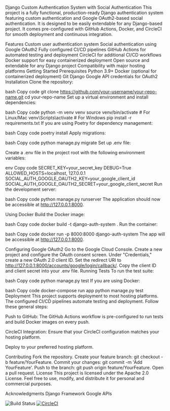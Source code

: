 Django Custom Authentication System with Social Authentication
This project is a fully functional, production-ready Django authentication system featuring custom authentication and Google OAuth2-based social authentication. It is designed to be easily extendable for any Django-based project. It comes pre-configured with GitHub Actions, Docker, and CircleCI for smooth deployment and continuous integration.

Features
Custom user authentication system
Social authentication using Google OAuth2
Fully configured CI/CD pipelines
GitHub Actions for automated testing and deployment
CircleCI for additional CI/CD workflows
Docker support for easy containerized deployment
Open source and extendable for any Django project
Compatibility with major hosting platforms
Getting Started
Prerequisites
Python 3.9+
Docker (optional for containerized deployment)
Git
Django
Google API credentials for OAuth2
Installation
Clone the repository:

bash
Copy code
git clone https://github.com/your-username/your-repo-name.git
cd your-repo-name
Set up a virtual environment and install dependencies:

bash
Copy code
python -m venv venv
source venv/bin/activate  # For Linux/Mac
venv\Scripts\activate     # For Windows
pip install -r requirements.txt
If you are using Poetry for dependency management:

bash
Copy code
poetry install
Apply migrations:

bash
Copy code
python manage.py migrate
Set up .env file:

Create a .env file in the project root with the following environment variables:

env
Copy code
SECRET_KEY=your_secret_key
DEBUG=True
ALLOWED_HOSTS=localhost, 127.0.0.1
SOCIAL_AUTH_GOOGLE_OAUTH2_KEY=your_google_client_id
SOCIAL_AUTH_GOOGLE_OAUTH2_SECRET=your_google_client_secret
Run the development server:

bash
Copy code
python manage.py runserver
The application should now be accessible at http://127.0.0.1:8000.

Using Docker
Build the Docker image:

bash
Copy code
docker build -t django-auth-system .
Run the container:

bash
Copy code
docker run -p 8000:8000 django-auth-system
The app will be accessible at http://127.0.0.1:8000.

Configuring Google OAuth2
Go to the Google Cloud Console.
Create a new project and configure the OAuth consent screen.
Under "Credentials," create a new OAuth 2.0 client ID.
Set the redirect URI to http://127.0.0.1:8000/accounts/google/login/callback/.
Copy the client ID and client secret into your .env file.
Running Tests
To run the test suite:

bash
Copy code
python manage.py test
If you are using Docker:

bash
Copy code
docker-compose run app python manage.py test
Deployment
This project supports deployment to most hosting platforms. The configured CI/CD pipelines automate testing and deployment. Follow these general steps:

Push to GitHub: The GitHub Actions workflow is pre-configured to run tests and build Docker images on every push.

CircleCI Integration: Ensure that your CircleCI configuration matches your hosting platform.

Deploy to your preferred hosting platform.

Contributing
Fork the repository.
Create your feature branch: git checkout -b feature/YourFeature.
Commit your changes: git commit -m 'Add YourFeature'.
Push to the branch: git push origin feature/YourFeature.
Open a pull request.
License
This project is licensed under the Apache 2.0 License. Feel free to use, modify, and distribute it for personal and commercial purposes.

Acknowledgments
Django Framework
Google APIs

![Build Status](https://github.com/habibAbdelgaber/eduSystem/actions/workflows/ci.yml/badge.svg)
[![CircleCI](https://circleci.com/gh/habibAbdelgaber/eduSystem/tree/main.svg?style=svg)](https://circleci.com/gh/habibAbdelgaber/eduSystem/tree/main)



